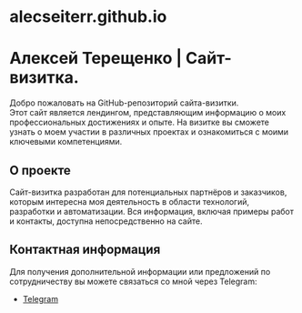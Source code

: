 # alecseiterr.github.io
# Алексей Терещенко | Сайт-визитка.

Добро пожаловать на GitHub-репозиторий сайта-визитки.  
Этот сайт является лендингом, представляющим информацию о моих профессиональных достижениях и опыте. На визитке вы сможете узнать о моем участии в различных проектах и ознакомиться с моими ключевыми компетенциями.

## О проекте

Сайт-визитка разработан для потенциальных партнёров и заказчиков, которым интересна моя деятельность в области технологий, разработки и автоматизации. Вся информация, включая примеры работ и контакты, доступна непосредственно на сайте.

## Контактная информация

Для получения дополнительной информации или предложений по сотрудничеству вы можете связаться со мной через Telegram:

- [Telegram](https://t.me/AlecseiTer) 
